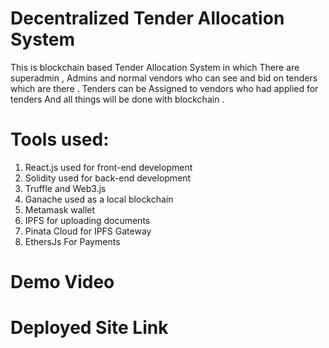# Decentralized Tender Allocation System 
This is blockchain based Tender Allocation System in which There are superadmin , Admins and normal vendors who can see and bid on tenders which are there . Tenders can be Assigned to vendors who had applied for tenders And all things will  be done with blockchain . 

# Tools used:
1. React.js used for front-end development
2. Solidity used for back-end development
3. Truffle and Web3.js
4. Ganache used as a local blockchain
5. Metamask wallet
6. IPFS for uploading documents
7. Pinata Cloud for IPFS Gateway
8. EthersJs For Payments 

# Demo Video 

# Deployed Site Link 

